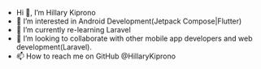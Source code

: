 -  Hi 👋,  I’m Hillary Kiprono
- 👀 I’m interested in Android Development(Jetpack Compose|Flutter)
- 🌱 I’m currently re-learning Laravel
- 💞️ I’m looking to collaborate with other mobile app developers and web development(Laravel).
- 📫 How to reach me on GitHub @HillaryKiprono

<!---
HillaryKiprono/HillaryKiprono is a ✨ special ✨ repository because its `README.md` (this file) appears on your GitHub profile.
You can click the Preview link to take a look at your changes.
--->
